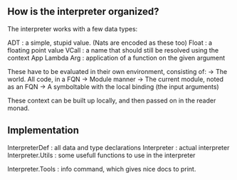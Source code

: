 How is the interpreter organized?
---------------------------------

The interpreter works with a few data types:

ADT	: a simple, stupid value. (Nats are encoded as these too)
Float	: a floating point value
VCall	: a name that should still be resolved using the context
App Lambda Arg	: application of a function on the given argument

These have to be evaluated in their own environment, consisting of:
-> The world. All code, in a FQN -> Module manner
-> The current module, noted as an FQN
-> A symboltable with the local binding (the input arguments)

These context can be built up locally, and then passed on in the reader monad.


Implementation
--------------

InterpreterDef	: all data and type declarations
Interpreter	: actual interpreter
Interpreter.Utils	: some usefull functions to use in the interpreter

Interpreter.Tools	: info command, which gives nice docs to print.
